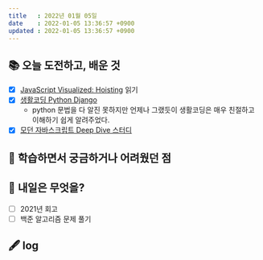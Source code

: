 ```yaml
---
title   : 2022년 01월 05일
date    : 2022-01-05 13:36:57 +0900
updated : 2022-01-05 13:36:57 +0900
---
```

## 📚 오늘 도전하고, 배운 것
- [x] [JavaScript Visualized: Hoisting](https://dev.to/lydiahallie/javascript-visualized-hoisting-478h) 읽기 
- [x] [생활코딩 Python Django](https://www.youtube.com/watch?v=pbKhn2ten9I&list=PLuHgQVnccGMDLp4GH-rgQhVKqqZawlNwG&ab_channel=%EC%83%9D%ED%99%9C%EC%BD%94%EB%94%A9)
	- python 문법을 다 알진 못하지만 언제나 그랬듯이 생활코딩은 매우 친절하고 이해하기 쉽게 알려주었다.  
- [x] [모던 자바스크립트 Deep Dive 스터디](https://www.youtube.com/playlist?list=PLjQV3hketAJnP_ceUiPCc8GnNQ0REpCqr)

## 🤔 학습하면서 궁금하거나 어려웠던 점

## 🌅 내일은 무엇을?
- [ ] 2021년 회고 
- [ ] 백준 알고리즘 문제 풀기

## 🖋 log